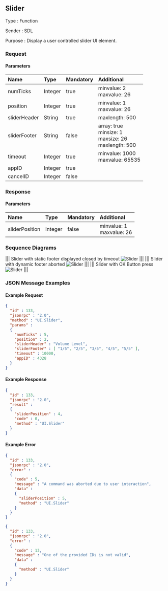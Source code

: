 ## Slider

Type
: Function

Sender
: SDL

Purpose
: Display a user controlled slider UI element.

### Request

#### Parameters

|Name|Type|Mandatory|Additional|
|:---|:---|:--------|:---------|
|numTicks|Integer|true|minvalue: 2<br>maxvalue: 26|
|position|Integer|true|minvalue: 1<br>maxvalue: 26|
|sliderHeader|String|true|maxlength: 500|
|sliderFooter|String|false|array: true<br>minsize: 1<br>maxsize: 26<br>maxlength: 500|
|timeout|Integer|true|minvalue: 1000<br>maxvalue: 65535|
|appID|Integer|true||
|cancelID|Integer|false||

### Response

#### Parameters

|Name|Type|Mandatory|Additional|
|:---|:---|:--------|:---------|
|sliderPosition|Integer|false|minvalue: 1<br>maxvalue: 26|

### Sequence Diagrams
|||
Slider with static footer displayed closed by timeout
![Slider](./assets/SliderTimeout.png)
|||
|||
Slider with dynamic footer aborted
![Slider](./assets/SliderAbort.png)
|||
|||
Slider with OK Button press
![Slider](./assets/SliderOK.png)
|||

### JSON Message Examples

#### Example Request

```json
{
  "id" : 133,
  "jsonrpc" : "2.0",
  "method" : "UI.Slider",
  "params" :
  {
    "numTicks" : 5,
    "position" : 2,
    "sliderHeader" : "Volume Level",
    "sliderFooter" : [ "1/5", "2/5", "3/5", "4/5", "5/5" ],
    "timeout" : 10000,
    "appID" : 4328
  }
}
```

#### Example Response

```json
{
  "id" : 133,
  "jsonrpc" : "2.0",
  "result" :
  {
    "sliderPosition" : 4,
    "code" : 0,
    "method" : "UI.Slider"
  }
}
```

#### Example Error

```json
{
  "id" : 133,
  "jsonrpc" : "2.0",
  "error" :
  {
    "code" : 5,
    "message" : "A command was aborted due to user interaction",
    "data" :
    {
      "sliderPosition" : 5,
      "method" : "UI.Slider"
    }
  }
}
```

```json
{
  "id" : 133,
  "jsonrpc" : "2.0",
  "error" :
  {
    "code" : 13,
    "message" : "One of the provided IDs is not valid",
    "data" :
    {
      "method" : "UI.Slider"
    }
  }
}
```
